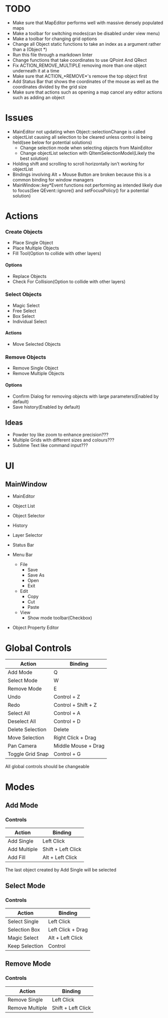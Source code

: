 # TODO
- Make sure that MapEditor performs well with massive densely populated maps
- Make a toolbar for switching modes(can be disabled under view menu)
- Make a toolbar for changing grid options
- Change all Object static functions to take an index as a argument rather than a (Object \*)
- Run this file through a markdown linter
- Change functions that take coordinates to use QPoint And QRect
- Fix ACTION_REMOVE_MULTIPLE removing more than one object underneath it at a time
- Make sure that ACTION_\*REMOVE\*'s remove the top object first
- Add Status Bar that shows the coordinates of the mouse as well as the coordinates divided by the grid size
- Make sure that actions such as opening a map cancel any editor actions such as adding an object

# Issues
- MainEditor not updating when Object::selectionChange is called
- objectList causing all selection to be cleared unless
  control is being held(see below for potential solutions)
	- Change selection mode when selecting objects from MainEditor
	- Change objectList selection with QItemSelectionModel(Likely the best solution)
- Holding shift and scrolling to scroll horizontally isn't working for objectList
- Bindings involving Alt + Mouse Button are broken because this is a common binding for window managers
- MainWindow::key\*Event functions not performing as intended likely due to focus(See QEvent::ignore() and setFocusPolicy() for a potential solution)


# Actions
### Create Objects
- Place Single Object
- Place Multiple Objects
- Fill Tool(Option to collide with other layers)

#### Options
- Replace Objects
- Check For Collision(Option to collide with other layers)

### Select Objects
- Magic Select
- Free Select
- Box Select
- Individual Select

#### Actions
- Move Selected Objects

### Remove Objects
- Remove Single Object
- Remove Multiple Objects

#### Options
- Confirm Dialog for removing objects with large parameters(Enabled by default)
- Save history(Enabled by default)

## Ideas
- Powder toy like zoom to enhance precision???
- Multiple Grids with different sizes and colours???
- Sublime Text like command input???

# UI
## MainWindow
- MainEditor
- Object List
- Object Selector
- History
- Layer Selector
- Status Bar
- Menu Bar
	- File
		- Save
		- Save As
		- Open
		- Exit
	- Edit
		- Copy
		- Cut
		- Paste
	- View
		- Show mode toolbar(Checkbox)
		
- Object Property Editor


# Global Controls
| Action           | Binding             |
| ---------------- | ------------------- |
| Add Mode         | Q                   | Done
| Select Mode      | W                   | Done
| Remove Mode      | E                   | Done
| Undo             | Control + Z         |
| Redo             | Control + Shift + Z |
| Select All       | Control + A         | Done
| Deselect All     | Control + D         | Done
| Delete Selection | Delete              | Done
| Move Selection   | Right Click + Drag  | (what about context menus???)
| Pan Camera       | Middle Mouse + Drag |
| Toggle Grid Snap | Control + G         |

All global controls should be changeable



# Modes
## Add Mode
### Controls
| Action       | Binding              |
| ------------ | -------------------- |
| Add Single   | Left Click           | Done
| Add Multiple | Shift + Left Click   | Done(could be refined so that there are no gaps between placed objects no matter the speed)
| Add Fill     | Alt + Left Click     | (Needs to change, see issues)

The last object created by Add Single will be selected


## Select Mode
### Controls
| Action          | Binding             |
| --------------- | ------------------- |
| Select Single   | Left Click          | Done
| Selection Box   | Left Click + Drag   |
| Magic Select    | Alt + Left Click    | (Needs to change, see issues)
| Keep Selection  | Control             |


## Remove Mode
### Controls
| Action          | Binding            |
| --------------- | ------------------ |
| Remove Single   | Left Click         | Done
| Remove Multiple | Shift + Left Click | Done
